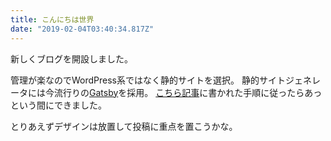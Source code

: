```yaml
---
title: こんにちは世界
date: "2019-02-04T03:40:34.817Z"
---
```


新しくブログを開設しました。

管理が楽なのでWordPress系ではなく静的サイトを選択。 
静的サイトジェネレータには今流行りの[Gatsby](https://www.gatsbyjs.org/)を採用。
[こちら記事](https://daveceddia.com/start-blog-gatsby-netlify/)に書かれた手順に従ったらあっという間にできました。

とりあえずデザインは放置して投稿に重点を置こうかな。

